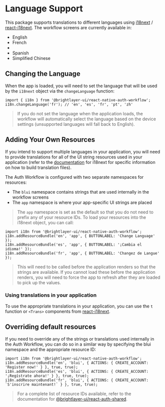 # Language Support

This package supports translations to different languages using [i18next](https://www.i18next.com/) / [react-i18next](https://github.com/i18next/react-i18next). The workflow screens are currently available in:

-   English
-   French
-
-   Spanish
-   Simplified Chinese

## Changing the Language

When the app is loaded, you will need to set the language that will be used by the `i18next` object via the `changeLanguage` function:

```tsx
import { i18n } from '@brightlayer-ui/react-native-auth-workflow';
i18n.changeLanguage('fr'); // 'en', 'es', 'fr', 'pt', 'zh'
```

> If you do not set the language when the application loads, the workflow will automatically select the language based on the device settings (unsupported languages will fall back to English).

## Adding Your Own Resources

If you intend to support multiple languages in your application, you will need to provide translations for all of the UI string resources used in your application (refer to the [documentation](https://www.i18next.com/overview/getting-started) for i18next for specific information on how to build translation files).

The Auth Workflow is configured with two separate namespaces for resources:

-   The `blui` namespace contains strings that are used internally in the workflow screens
-   The `app` namespace is where your app-specific UI strings are placed

> The `app` namespace is set as the default so that you do not need to prefix any of your resource IDs.
> To load your resources into the i18next object, you can call:

```tsx
import i18n from '@brightlayer-ui/react-native-auth-workflow';
i18n.addResourceBundle('en', 'app', { BUTTONLABEL: 'Change Language' });
i18n.addResourceBundle('es', 'app', { BUTTONLABEL: '¡Cambia el idioma!' });
i18n.addResourceBundle('fr', 'app', { BUTTONLABEL: 'Changez de Langue' });
```

> This will need to be called before the application renders so that the strings are available. If you cannot load these before the application renders, you will need to force the app to refresh after they are loaded to pick up the values.

### Using translations in your application

To use the appropriate translations in your application, you can use the `t` function or `<Trans>` components from [react-i18next](https://github.com/i18next/react-i18next).

## Overriding default resources

If you need to override any of the strings or translations used internally in the Auth Workflow, you can do so in a similar way by specifying the blui namespace and the appropriate resource ID:

```tsx
import i18n from '@brightlayer-ui/react-native-auth-workflow';
i18n.addResourceBundle('en', 'blui', { ACTIONS: { CREATE_ACCOUNT: 'Register now!' } }, true, true);
i18n.addResourceBundle('es', 'blui', { ACTIONS: { CREATE_ACCOUNT: '¡Regístrate ahora!' } }, true, true);
i18n.addResourceBundle('fr', 'blui', { ACTIONS: { CREATE_ACCOUNT: `S'inscrire maintenant!` } }, true, true);
```

> For a complete list of resource IDs available, refer to the documentation for [@brightlayer-ui/react-auth-shared](https://github.com/etn-ccis/blui-react-auth-shared/blob/master/src/data/translations/english.ts).
